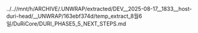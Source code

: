 ../..//mnt/h/ARCHIVE/.UNWRAP/extracted/DEV__2025-08-17__1833__host-duri-head/__UNWRAP/163ebf374d/temp_extract_8월6일/DuRiCore/DURI_PHASE5_5_NEXT_STEPS.md